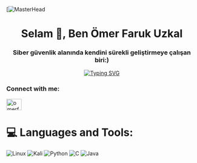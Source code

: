 [![MasterHead](https://www.canva.com/design/DAF-eBystls/uwXde5XFWFmjMbD3oLI8ww/view)
<h1 align="center">Selam 👋, Ben Ömer Faruk Uzkal</h1>
<h3 align="center">Siber güvenlik alanında kendini sürekli geliştirmeye çalışan biri:)</h3>
<div align="center">
 <a href="https://github.com/ofuzkal">
  <img src="https://readme-typing-svg.demolab.com?font=Fira+Code&size=28&duration=3000&pause=500&center=true&vCenter=true&width=435&lines=%e2%9c%a8+Ömer+Faruk+Uzkal+%e2%9c%a8;%f0%9f%93%9a+Siber+Güvenlik+%f0%9f%92%bb;Welcome+To+My+Profile+%f0%9f%91%80" alt="Typing SVG" />
 </a>
</div>



<h3 align="left">Connect with me:</h3>
<p align="left">
<a href="https://linkedin.com/in/omerfarukuzkal" target="blank"><img align="center" src="https://raw.githubusercontent.com/rahuldkjain/github-profile-readme-generator/master/src/images/icons/Social/linked-in-alt.svg" alt="omerfarukuzkal" height="30" width="40" /></a>
</p>



# 💻 Languages and Tools:

![Linux](https://img.shields.io/badge/Linux-FCC624?style=for-the-badge&logo=linux&logoColor=black)
![Kali](https://img.shields.io/badge/Kali-268BEE?style=for-the-badge&logo=kalilinux&logoColor=white)
![Python](https://img.shields.io/badge/python-3670A0?style=for-the-badge&logo=python&logoColor=ffdd54)
![C](https://img.shields.io/badge/c-%2300599C.svg?style=for-the-badge&logo=c&logoColor=white)
![Java](https://img.shields.io/badge/java-%23ED8B00.svg?style=for-the-badge&logo=openjdk&logoColor=white)
